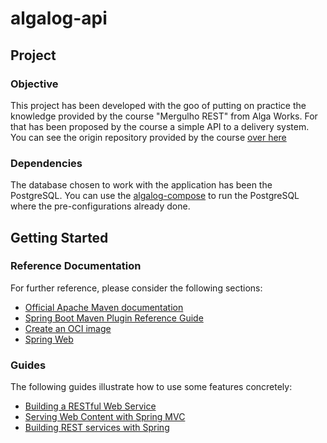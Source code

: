 # algalog-api
## Project
### Objective
This project has been developed with the goo of putting on practice the knowledge provided by the course "Mergulho REST" from Alga Works. For that has been proposed by the course a simple API to a 
delivery system.
You can see the origin repository provided by the course <a href="https://github.com/algaworks/curso-mergulho-spring-rest">over here</a>
### Dependencies
The database chosen to work with the application has been the PostgreSQL. You can use the <a href="https://github.com/Vicente-Torres/algalog-compose">algalog-compose</a> to run the PostgreSQL where the pre-configurations already done.
## Getting Started

### Reference Documentation
For further reference, please consider the following sections:

* [Official Apache Maven documentation](https://maven.apache.org/guides/index.html)
* [Spring Boot Maven Plugin Reference Guide](https://docs.spring.io/spring-boot/docs/2.6.4/maven-plugin/reference/html/)
* [Create an OCI image](https://docs.spring.io/spring-boot/docs/2.6.4/maven-plugin/reference/html/#build-image)
* [Spring Web](https://docs.spring.io/spring-boot/docs/2.6.4/reference/htmlsingle/#boot-features-developing-web-applications)

### Guides
The following guides illustrate how to use some features concretely:

* [Building a RESTful Web Service](https://spring.io/guides/gs/rest-service/)
* [Serving Web Content with Spring MVC](https://spring.io/guides/gs/serving-web-content/)
* [Building REST services with Spring](https://spring.io/guides/tutorials/bookmarks/)

